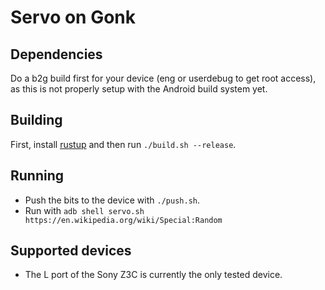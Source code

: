 # Servo on Gonk

## Dependencies

Do a b2g build first for your device (eng or userdebug to get root access), as this is not properly setup with the Android build system yet.

## Building

First, install [rustup](https://rustup.rs/) and then run `./build.sh --release`.

## Running

- Push the bits to the device with `./push.sh`.
- Run with `adb shell servo.sh https://en.wikipedia.org/wiki/Special:Random`

## Supported devices

- The L port of the Sony Z3C is currently the only tested device.
